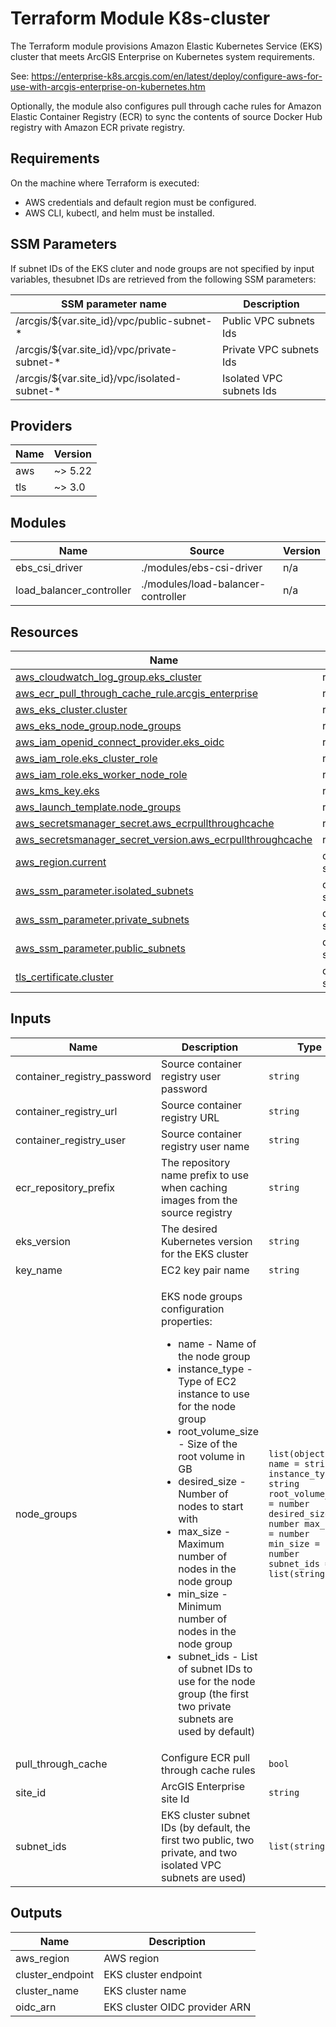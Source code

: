 <!-- BEGIN_TF_DOCS -->
# Terraform Module K8s-cluster

The Terraform module provisions Amazon Elastic Kubernetes Service (EKS) cluster
that meets ArcGIS Enterprise on Kubernetes system requirements.

See: https://enterprise-k8s.arcgis.com/en/latest/deploy/configure-aws-for-use-with-arcgis-enterprise-on-kubernetes.htm

Optionally, the module also configures pull through cache rules for Amazon Elastic Container Registry (ECR)
to sync the contents of source Docker Hub registry with Amazon ECR private registry.

## Requirements

On the machine where Terraform is executed:

* AWS credentials and default region must be configured.
* AWS CLI, kubectl, and helm must be installed.

## SSM Parameters

If subnet IDs of the EKS cluter and node groups are not specified by input variables,
thesubnet IDs are retrieved from the following SSM parameters:

| SSM parameter name | Description |
|--------------------|-------------|
| /arcgis/${var.site_id}/vpc/public-subnet-* | Public VPC subnets Ids |
| /arcgis/${var.site_id}/vpc/private-subnet-* | Private VPC subnets Ids |
| /arcgis/${var.site_id}/vpc/isolated-subnet-* | Isolated VPC subnets Ids |

## Providers

| Name | Version |
|------|---------|
| aws | ~> 5.22 |
| tls | ~> 3.0 |

## Modules

| Name | Source | Version |
|------|--------|---------|
| ebs_csi_driver | ./modules/ebs-csi-driver | n/a |
| load_balancer_controller | ./modules/load-balancer-controller | n/a |

## Resources

| Name | Type |
|------|------|
| [aws_cloudwatch_log_group.eks_cluster](https://registry.terraform.io/providers/hashicorp/aws/latest/docs/resources/cloudwatch_log_group) | resource |
| [aws_ecr_pull_through_cache_rule.arcgis_enterprise](https://registry.terraform.io/providers/hashicorp/aws/latest/docs/resources/ecr_pull_through_cache_rule) | resource |
| [aws_eks_cluster.cluster](https://registry.terraform.io/providers/hashicorp/aws/latest/docs/resources/eks_cluster) | resource |
| [aws_eks_node_group.node_groups](https://registry.terraform.io/providers/hashicorp/aws/latest/docs/resources/eks_node_group) | resource |
| [aws_iam_openid_connect_provider.eks_oidc](https://registry.terraform.io/providers/hashicorp/aws/latest/docs/resources/iam_openid_connect_provider) | resource |
| [aws_iam_role.eks_cluster_role](https://registry.terraform.io/providers/hashicorp/aws/latest/docs/resources/iam_role) | resource |
| [aws_iam_role.eks_worker_node_role](https://registry.terraform.io/providers/hashicorp/aws/latest/docs/resources/iam_role) | resource |
| [aws_kms_key.eks](https://registry.terraform.io/providers/hashicorp/aws/latest/docs/resources/kms_key) | resource |
| [aws_launch_template.node_groups](https://registry.terraform.io/providers/hashicorp/aws/latest/docs/resources/launch_template) | resource |
| [aws_secretsmanager_secret.aws_ecrpullthroughcache](https://registry.terraform.io/providers/hashicorp/aws/latest/docs/resources/secretsmanager_secret) | resource |
| [aws_secretsmanager_secret_version.aws_ecrpullthroughcache](https://registry.terraform.io/providers/hashicorp/aws/latest/docs/resources/secretsmanager_secret_version) | resource |
| [aws_region.current](https://registry.terraform.io/providers/hashicorp/aws/latest/docs/data-sources/region) | data source |
| [aws_ssm_parameter.isolated_subnets](https://registry.terraform.io/providers/hashicorp/aws/latest/docs/data-sources/ssm_parameter) | data source |
| [aws_ssm_parameter.private_subnets](https://registry.terraform.io/providers/hashicorp/aws/latest/docs/data-sources/ssm_parameter) | data source |
| [aws_ssm_parameter.public_subnets](https://registry.terraform.io/providers/hashicorp/aws/latest/docs/data-sources/ssm_parameter) | data source |
| [tls_certificate.cluster](https://registry.terraform.io/providers/hashicorp/tls/latest/docs/data-sources/certificate) | data source |

## Inputs

| Name | Description | Type | Default | Required |
|------|-------------|------|---------|:--------:|
| container_registry_password | Source container registry user password | `string` | `null` | no |
| container_registry_url | Source container registry URL | `string` | `"registry-1.docker.io"` | no |
| container_registry_user | Source container registry user name | `string` | `null` | no |
| ecr_repository_prefix | The repository name prefix to use when caching images from the source registry | `string` | `"docker-hub"` | no |
| eks_version | The desired Kubernetes version for the EKS cluster | `string` | `"1.28"` | no |
| key_name | EC2 key pair name | `string` | `null` | no |
| node_groups | <p>EKS node groups configuration properties:</p>   <ul>   <li>name - Name of the node group</li>   <li>instance_type -Type of EC2 instance to use for the node group</li>   <li>root_volume_size - Size of the root volume in GB</li>   <li>desired_size - Number of nodes to start with</li>   <li>max_size - Maximum number of nodes in the node group</li>   <li>min_size - Minimum number of nodes in the node group</li>   <li>subnet_ids - List of subnet IDs to use for the node group (the first two private subnets are used by default)</li>   </ul> | ```list(object({ name = string instance_type = string root_volume_size = number desired_size = number max_size = number min_size = number subnet_ids = list(string) }))``` | ```[ { "desired_size": 4, "instance_type": "m6i.2xlarge", "max_size": 8, "min_size": 4, "name": "default", "root_volume_size": 1024, "subnet_ids": [] } ]``` | no |
| pull_through_cache | Configure ECR pull through cache rules | `bool` | `true` | no |
| site_id | ArcGIS Enterprise site Id | `string` | `"arcgis-enterprise"` | no |
| subnet_ids | EKS cluster subnet IDs (by default, the first two public, two private, and two isolated VPC subnets are used) | `list(string)` | `[]` | no |

## Outputs

| Name | Description |
|------|-------------|
| aws_region | AWS region |
| cluster_endpoint | EKS cluster endpoint |
| cluster_name | EKS cluster name |
| oidc_arn | EKS cluster OIDC provider ARN |
<!-- END_TF_DOCS -->